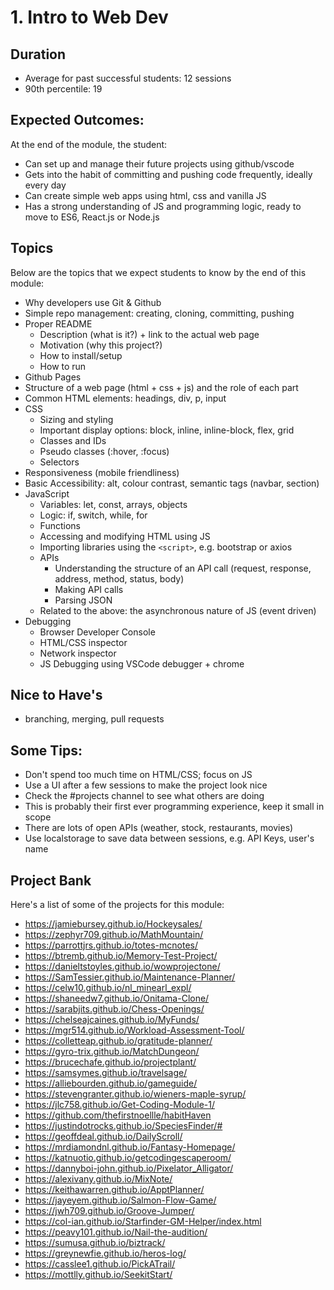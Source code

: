 # 1. Intro to Web Dev

## Duration

- Average for past successful students: 12 sessions
- 90th percentile: 19

## Expected Outcomes:

At the end of the module, the student:

- Can set up and manage their future projects using github/vscode
- Gets into the habit of committing and pushing code frequently, ideally every day
- Can create simple web apps using html, css and vanilla JS
- Has a strong understanding of JS and programming logic, ready to move to ES6, React.js or Node.js

## Topics

Below are the topics that we expect students to know by the end of this module:

- Why developers use Git & Github
- Simple repo management: creating, cloning, committing, pushing
- Proper README
  - Description (what is it?) + link to the actual web page
  - Motivation (why this project?)
  - How to install/setup
  - How to run
- Github Pages
- Structure of a web page (html + css + js) and the role of each part
- Common HTML elements: headings, div, p, input
- CSS
  - Sizing and styling
  - Important display options: block, inline, inline-block, flex, grid
  - Classes and IDs
  - Pseudo classes (:hover, :focus)
  - Selectors
- Responsiveness (mobile friendliness)
- Basic Accessibility: alt, colour contrast, semantic tags (navbar, section)
- JavaScript
  - Variables: let, const, arrays, objects
  - Logic: if, switch, while, for
  - Functions
  - Accessing and modifying HTML using JS
  - Importing libraries using the `<script>`, e.g. bootstrap or axios
  - APIs
    - Understanding the structure of an API call (request, response, address, method, status, body)
    - Making API calls
    - Parsing JSON
  - Related to the above: the asynchronous nature of JS (event driven)
- Debugging
  - Browser Developer Console
  - HTML/CSS inspector
  - Network inspector
  - JS Debugging using VSCode debugger + chrome

## Nice to Have's

- branching, merging, pull requests

## Some Tips:

- Don't spend too much time on HTML/CSS; focus on JS
- Use a UI after a few sessions to make the project look nice
- Check the #projects channel to see what others are doing
- This is probably their first ever programming experience, keep it small in scope
- There are lots of open APIs (weather, stock, restaurants, movies)
- Use localstorage to save data between sessions, e.g. API Keys, user's name

## Project Bank

Here's a list of some of the projects for this module:

- https://jamiebursey.github.io/Hockeysales/
- https://zephyr709.github.io/MathMountain/
- https://parrottjrs.github.io/totes-mcnotes/
- https://btremb.github.io/Memory-Test-Project/
- https://danieltstoyles.github.io/wowprojectone/
- https://SamTessier.github.io/Maintenance-Planner/
- https://celw10.github.io/nl_minearl_expl/
- https://shaneedw7.github.io/Onitama-Clone/
- https://sarabjits.github.io/Chess-Openings/
- https://chelseajcaines.github.io/MyFunds/
- https://mgr514.github.io/Workload-Assessment-Tool/
- https://colletteap.github.io/gratitude-planner/
- https://gyro-trix.github.io/MatchDungeon/
- https://brucechafe.github.io/projectplant/
- https://samsymes.github.io/travelsage/
- https://alliebourden.github.io/gameguide/
- https://stevengranter.github.io/wieners-maple-syrup/
- https://jlc758.github.io/Get-Coding-Module-1/
- https://github.com/thefirstnoellle/habitHaven
- https://justindotrocks.github.io/SpeciesFinder/#
- https://geoffdeal.github.io/DailyScroll/
- https://mrdiamondnl.github.io/Fantasy-Homepage/
- https://katnuotio.github.io/getcodingescaperoom/
- https://dannyboi-john.github.io/Pixelator_Alligator/
- https://alexivany.github.io/MixNote/
- https://keithawarren.github.io/ApptPlanner/
- https://jayeyem.github.io/Salmon-Flow-Game/
- https://jwh709.github.io/Groove-Jumper/
- https://col-ian.github.io/Starfinder-GM-Helper/index.html
- https://peavy101.github.io/Nail-the-audition/
- https://sumusa.github.io/biztrack/
- https://greynewfie.github.io/heros-log/
- https://casslee1.github.io/PickATrail/
- https://mottlly.github.io/SeekitStart/
